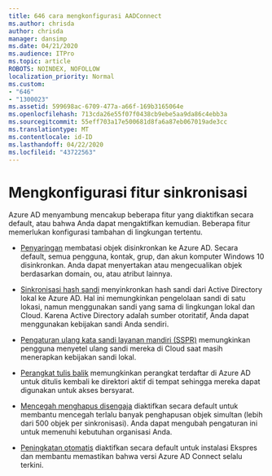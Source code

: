 ```yaml
---
title: 646 cara mengkonfigurasi AADConnect
ms.author: chrisda
author: chrisda
manager: dansimp
ms.date: 04/21/2020
ms.audience: ITPro
ms.topic: article
ROBOTS: NOINDEX, NOFOLLOW
localization_priority: Normal
ms.custom:
- "646"
- "1300023"
ms.assetid: 599698ac-6709-477a-a66f-169b3165064e
ms.openlocfilehash: 713cda26e55f07f0438cb9ebe5aa9da86c4ebb3a
ms.sourcegitcommit: 55eff703a17e500681d8fa6a87eb067019ade3cc
ms.translationtype: MT
ms.contentlocale: id-ID
ms.lasthandoff: 04/22/2020
ms.locfileid: "43722563"
---
```

# <a name="configure-sync-features"></a>Mengkonfigurasi fitur sinkronisasi

Azure AD menyambung mencakup beberapa fitur yang diaktifkan secara default, atau bahwa Anda dapat mengaktifkan kemudian. Beberapa fitur memerlukan konfigurasi tambahan di lingkungan tertentu.

- [Penyaringan](https://docs.microsoft.com/azure/active-directory/connect/active-directory-aadconnectsync-configure-filtering) membatasi objek disinkronkan ke Azure AD. Secara default, semua pengguna, kontak, grup, dan akun komputer Windows 10 disinkronkan. Anda dapat menyertakan atau mengecualikan objek berdasarkan domain, ou, atau atribut lainnya.

- [Sinkronisasi hash sandi](https://docs.microsoft.com/azure/active-directory/connect/active-directory-aadconnectsync-implement-password-hash-synchronization) menyinkronkan hash sandi dari Active Directory lokal ke Azure AD. Hal ini memungkinkan pengelolaan sandi di satu lokasi, namun menggunakan sandi yang sama di lingkungan lokal dan Cloud. Karena Active Directory adalah sumber otoritatif, Anda dapat menggunakan kebijakan sandi Anda sendiri.

- [Pengaturan ulang kata sandi layanan mandiri (SSPR)](https://docs.microsoft.com/azure/active-directory/authentication/quickstart-sspr) memungkinkan pengguna menyetel ulang sandi mereka di Cloud saat masih menerapkan kebijakan sandi lokal.

- [Perangkat tulis balik](https://docs.microsoft.com/azure/active-directory/connect/active-directory-aadconnect-feature-device-writeback) memungkinkan perangkat terdaftar di Azure AD untuk ditulis kembali ke direktori aktif di tempat sehingga mereka dapat digunakan untuk akses bersyarat.

- [Mencegah menghapus disengaja](https://docs.microsoft.com/azure/active-directory/connect/active-directory-aadconnectsync-feature-prevent-accidental-deletes) diaktifkan secara default untuk membantu mencegah terlalu banyak penghapusan objek simultan (lebih dari 500 objek per sinkronisasi). Anda dapat mengubah pengaturan ini untuk memenuhi kebutuhan organisasi Anda.

- [Peningkatan otomatis](https://docs.microsoft.com/azure/active-directory/connect/active-directory-aadconnect-feature-automatic-upgrade) diaktifkan secara default untuk instalasi Ekspres dan membantu memastikan bahwa versi Azure AD Connect selalu terkini.
